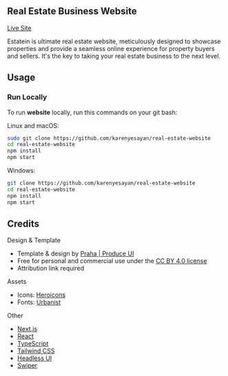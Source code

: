 ## Real Estate Business Website 

[Live Site](https://estateinr.vercel.app/)

Estatein is ultimate real estate website, meticulously designed to showcase properties and provide a seamless online experience for property buyers and sellers. It's the key to taking your real estate business to the next level.

## Usage

### Run Locally

To run **website** locally, run this commands on your git bash:

Linux and macOS:

```bash
sudo git clone https://github.com/karenyesayan/real-estate-website
cd real-estate-website
npm install
npm start
```

Windows:

```bash
git clone https://github.com/karenyesayan/real-estate-website
cd real-estate-website
npm install
npm start
```

## Credits

Design & Template

- Template & design by [Praha | Produce UI](https://www.figma.com/@praha)
- Free for personal and commercial use under the [CC BY 4.0 license](https://creativecommons.org/licenses/by/4.0/)
- Attribution link required

Assets

- Icons: [Heroicons](https://github.com/tailwindlabs/heroicons)
- Fonts: [Urbanist](https://fonts.google.com/specimen/Urbanist/about?query=Urbanist)

Other

- [Next.js](https://github.com/vercel/next.js)
- [React](https://github.com/facebook/react/releases)
- [TypeScript
](https://github.com/microsoft/TypeScript)
- [Tailwind CSS](https://github.com/tailwindlabs/tailwindcss)
- [Headless UI](https://github.com/tailwindlabs/headlessui)
- [Swiper](https://github.com/nolimits4web/swiper)
